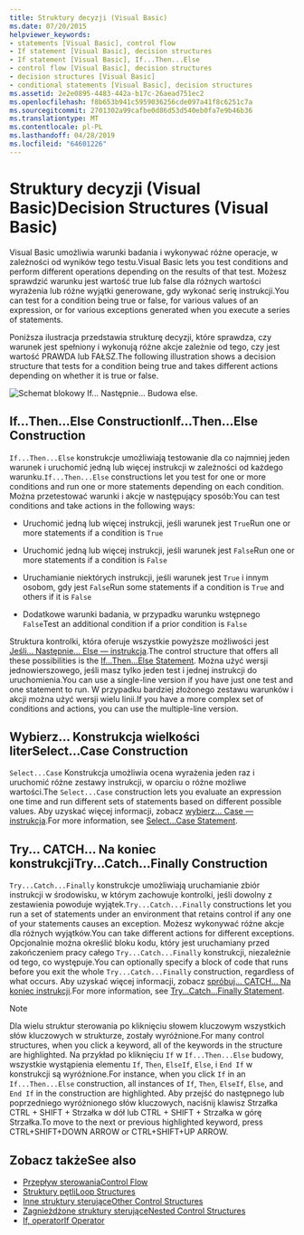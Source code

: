 ```yaml
---
title: Struktury decyzji (Visual Basic)
ms.date: 07/20/2015
helpviewer_keywords:
- statements [Visual Basic], control flow
- If statement [Visual Basic], decision structures
- If statement [Visual Basic], If...Then...Else
- control flow [Visual Basic], decision structures
- decision structures [Visual Basic]
- conditional statements [Visual Basic], decision structures
ms.assetid: 2e2e0895-4483-442a-b17c-26aead751ec2
ms.openlocfilehash: f8b653b941c5959036256cde097a41f8c6251c7a
ms.sourcegitcommit: 2701302a99cafbe0d86d53d540eb0fa7e9b46b36
ms.translationtype: MT
ms.contentlocale: pl-PL
ms.lasthandoff: 04/28/2019
ms.locfileid: "64601226"
---
```

# <a name="decision-structures-visual-basic"></a><span data-ttu-id="9e347-102">Struktury decyzji (Visual Basic)</span><span class="sxs-lookup"><span data-stu-id="9e347-102">Decision Structures (Visual Basic)</span></span>
<span data-ttu-id="9e347-103">Visual Basic umożliwia warunki badania i wykonywać różne operacje, w zależności od wyników tego testu.</span><span class="sxs-lookup"><span data-stu-id="9e347-103">Visual Basic lets you test conditions and perform different operations depending on the results of that test.</span></span> <span data-ttu-id="9e347-104">Możesz sprawdzić warunku jest wartość true lub false dla różnych wartości wyrażenia lub różne wyjątki generowane, gdy wykonać serię instrukcji.</span><span class="sxs-lookup"><span data-stu-id="9e347-104">You can test for a condition being true or false, for various values of an expression, or for various exceptions generated when you execute a series of statements.</span></span>  
  
 <span data-ttu-id="9e347-105">Poniższa ilustracja przedstawia strukturę decyzji, które sprawdza, czy warunek jest spełniony i wykonują różne akcje zależnie od tego, czy jest wartość PRAWDA lub FAŁSZ.</span><span class="sxs-lookup"><span data-stu-id="9e347-105">The following illustration shows a decision structure that tests for a condition being true and takes different actions depending on whether it is true or false.</span></span>  
  
 ![Schemat blokowy If... Następnie... Budowa else.](./media/decision-structures/if-then-else-construction.gif)  
  
## <a name="ifthenelse-construction"></a><span data-ttu-id="9e347-107">If...Then...Else Construction</span><span class="sxs-lookup"><span data-stu-id="9e347-107">If...Then...Else Construction</span></span>  
 <span data-ttu-id="9e347-108">`If...Then...Else` konstrukcje umożliwiają testowanie dla co najmniej jeden warunek i uruchomić jedną lub więcej instrukcji w zależności od każdego warunku.</span><span class="sxs-lookup"><span data-stu-id="9e347-108">`If...Then...Else` constructions let you test for one or more conditions and run one or more statements depending on each condition.</span></span> <span data-ttu-id="9e347-109">Można przetestować warunki i akcje w następujący sposób:</span><span class="sxs-lookup"><span data-stu-id="9e347-109">You can test conditions and take actions in the following ways:</span></span>  
  
- <span data-ttu-id="9e347-110">Uruchomić jedną lub więcej instrukcji, jeśli warunek jest `True`</span><span class="sxs-lookup"><span data-stu-id="9e347-110">Run one or more statements if a condition is `True`</span></span>  
  
- <span data-ttu-id="9e347-111">Uruchomić jedną lub więcej instrukcji, jeśli warunek jest `False`</span><span class="sxs-lookup"><span data-stu-id="9e347-111">Run one or more statements if a condition is `False`</span></span>  
  
- <span data-ttu-id="9e347-112">Uruchamianie niektórych instrukcji, jeśli warunek jest `True` i innym osobom, gdy jest `False`</span><span class="sxs-lookup"><span data-stu-id="9e347-112">Run some statements if a condition is `True` and others if it is `False`</span></span>  
  
- <span data-ttu-id="9e347-113">Dodatkowe warunki badania, w przypadku warunku wstępnego `False`</span><span class="sxs-lookup"><span data-stu-id="9e347-113">Test an additional condition if a prior condition is `False`</span></span>  
  
 <span data-ttu-id="9e347-114">Struktura kontrolki, która oferuje wszystkie powyższe możliwości jest [Jeśli... Następnie... Else — instrukcja](../../../../visual-basic/language-reference/statements/if-then-else-statement.md).</span><span class="sxs-lookup"><span data-stu-id="9e347-114">The control structure that offers all these possibilities is the [If...Then...Else Statement](../../../../visual-basic/language-reference/statements/if-then-else-statement.md).</span></span> <span data-ttu-id="9e347-115">Można użyć wersji jednowierszowego, jeśli masz tylko jeden test i jednej instrukcji do uruchomienia.</span><span class="sxs-lookup"><span data-stu-id="9e347-115">You can use a single-line version if you have just one test and one statement to run.</span></span> <span data-ttu-id="9e347-116">W przypadku bardziej złożonego zestawu warunków i akcji można użyć wersji wielu linii.</span><span class="sxs-lookup"><span data-stu-id="9e347-116">If you have a more complex set of conditions and actions, you can use the multiple-line version.</span></span>  
  
## <a name="selectcase-construction"></a><span data-ttu-id="9e347-117">Wybierz... Konstrukcja wielkości liter</span><span class="sxs-lookup"><span data-stu-id="9e347-117">Select...Case Construction</span></span>  
 <span data-ttu-id="9e347-118">`Select...Case` Konstrukcja umożliwia ocena wyrażenia jeden raz i uruchomić różne zestawy instrukcji, w oparciu o różne możliwe wartości.</span><span class="sxs-lookup"><span data-stu-id="9e347-118">The `Select...Case` construction lets you evaluate an expression one time and run different sets of statements based on different possible values.</span></span> <span data-ttu-id="9e347-119">Aby uzyskać więcej informacji, zobacz [wybierz... Case — instrukcja](../../../../visual-basic/language-reference/statements/select-case-statement.md).</span><span class="sxs-lookup"><span data-stu-id="9e347-119">For more information, see [Select...Case Statement](../../../../visual-basic/language-reference/statements/select-case-statement.md).</span></span>  
  
## <a name="trycatchfinally-construction"></a><span data-ttu-id="9e347-120">Try... CATCH... Na koniec konstrukcji</span><span class="sxs-lookup"><span data-stu-id="9e347-120">Try...Catch...Finally Construction</span></span>  
 <span data-ttu-id="9e347-121">`Try...Catch...Finally` konstrukcje umożliwiają uruchamianie zbiór instrukcji w środowisku, w którym zachowuje kontrolki, jeśli dowolny z zestawienia powoduje wyjątek.</span><span class="sxs-lookup"><span data-stu-id="9e347-121">`Try...Catch...Finally` constructions let you run a set of statements under an environment that retains control if any one of your statements causes an exception.</span></span> <span data-ttu-id="9e347-122">Możesz wykonywać różne akcje dla różnych wyjątków.</span><span class="sxs-lookup"><span data-stu-id="9e347-122">You can take different actions for different exceptions.</span></span> <span data-ttu-id="9e347-123">Opcjonalnie można określić bloku kodu, który jest uruchamiany przed zakończeniem pracy całego `Try...Catch...Finally` konstrukcji, niezależnie od tego, co występuje.</span><span class="sxs-lookup"><span data-stu-id="9e347-123">You can optionally specify a block of code that runs before you exit the whole `Try...Catch...Finally` construction, regardless of what occurs.</span></span> <span data-ttu-id="9e347-124">Aby uzyskać więcej informacji, zobacz [spróbuj... CATCH... Na koniec instrukcji](../../../../visual-basic/language-reference/statements/try-catch-finally-statement.md).</span><span class="sxs-lookup"><span data-stu-id="9e347-124">For more information, see [Try...Catch...Finally Statement](../../../../visual-basic/language-reference/statements/try-catch-finally-statement.md).</span></span>  
  
> [!NOTE]
>  <span data-ttu-id="9e347-125">Dla wielu struktur sterowania po kliknięciu słowem kluczowym wszystkich słów kluczowych w strukturze, zostały wyróżnione.</span><span class="sxs-lookup"><span data-stu-id="9e347-125">For many control structures, when you click a keyword, all of the keywords in the structure are highlighted.</span></span> <span data-ttu-id="9e347-126">Na przykład po kliknięciu `If` w `If...Then...Else` budowy, wszystkie wystąpienia elementu `If`, `Then`, `ElseIf`, `Else`, i `End If` w konstrukcji są wyróżnione.</span><span class="sxs-lookup"><span data-stu-id="9e347-126">For instance, when you click `If` in an `If...Then...Else` construction, all instances of `If`, `Then`, `ElseIf`, `Else`, and `End If` in the construction are highlighted.</span></span> <span data-ttu-id="9e347-127">Aby przejść do następnego lub poprzedniego wyróżnionego słów kluczowych, naciśnij klawisz Strzałka CTRL + SHIFT + Strzałka w dół lub CTRL + SHIFT + Strzałka w górę Strzałka.</span><span class="sxs-lookup"><span data-stu-id="9e347-127">To move to the next or previous highlighted keyword, press CTRL+SHIFT+DOWN ARROW or CTRL+SHIFT+UP ARROW.</span></span>  
  
## <a name="see-also"></a><span data-ttu-id="9e347-128">Zobacz także</span><span class="sxs-lookup"><span data-stu-id="9e347-128">See also</span></span>

- [<span data-ttu-id="9e347-129">Przepływ sterowania</span><span class="sxs-lookup"><span data-stu-id="9e347-129">Control Flow</span></span>](../../../../visual-basic/programming-guide/language-features/control-flow/index.md)
- [<span data-ttu-id="9e347-130">Struktury pętli</span><span class="sxs-lookup"><span data-stu-id="9e347-130">Loop Structures</span></span>](../../../../visual-basic/programming-guide/language-features/control-flow/loop-structures.md)
- [<span data-ttu-id="9e347-131">Inne struktury sterujące</span><span class="sxs-lookup"><span data-stu-id="9e347-131">Other Control Structures</span></span>](../../../../visual-basic/programming-guide/language-features/control-flow/other-control-structures.md)
- [<span data-ttu-id="9e347-132">Zagnieżdżone struktury sterujące</span><span class="sxs-lookup"><span data-stu-id="9e347-132">Nested Control Structures</span></span>](../../../../visual-basic/programming-guide/language-features/control-flow/nested-control-structures.md)
- [<span data-ttu-id="9e347-133">If, operator</span><span class="sxs-lookup"><span data-stu-id="9e347-133">If Operator</span></span>](../../../../visual-basic/language-reference/operators/if-operator.md)
